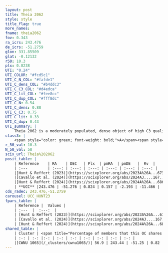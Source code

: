 ```yaml
---
layout: post
title: Theia 2062
style: style
title_flag: true
more_names: 
fname: theia2062
fov: 0.343
ra_icrs: 243.476
de_icrs: -51.2759
glon: 331.85509
glat: -0.12132
r50: 10.3
plx: 0.8238
UTI: "0.24"
UTI_COLOR: "#fcd5c1"
UTI_C_N_COL: "#fafde1"
UTI_C_dens_COL: "#b4ddc3"
UTI_C_C3_COL: "#d4edca"
UTI_C_lit_COL: "#fee8cc"
UTI_C_dup_COL: "#fff8dc"
UTI_C_N: 0.54
UTI_C_dens: 0.88
UTI_C_C3: 0.75
UTI_C_lit: 0.33
UTI_C_dup: 0.43
UTI_summary: |
    Theia 2062 is a moderately populated, dense object of high C3 quality. It was recently reported in the literature.<br><br><span style="color: #99180f; font-weight: bold;">Warning: </span>This is possibly a duplicated object, which shares a significant percentage of members with at least one previously reported entry.
class3: |
    <span style="color: green; font-weight: bold;">A</span><span style="color: #FFC300; font-weight: bold;">B</span>
r_50_val: 10.3
N_50_val: 58
scix_url: Theia%202062
posit_table: |
    | Reference    | RA    | DEC   | Plx  | pmRA  | pmDE   |  Rv  |
    | :---         | :---: | :---: | :---: | :---: | :---: | :---: |
    |[Hunt & Reffert (2023)](https://scixplorer.org/abs/2023A%26A...673A.114H) | 243.51 | -51.184 | 0.822 | 0.146 | -2.174 | -19.313 |
    |[Cavallo et al. (2024)](https://scixplorer.org/abs/2024AJ....167...12C) | 243.429 | -51.269 | 0.826 | -- | -- | -- |
    |[Hunt & Reffert (2024)](https://scixplorer.org/abs/2024A%26A...686A..42H) | 243.51 | -51.184 | 0.822 | 0.146 | -2.174 | -19.313 |
    | **UCC** |243.476 | -51.276 | 0.824 | 0.157 | -2.193 | -11.466 | 
cds_radec: 243.476,-51.2759
carousel: UCC_HUNT23
fpars_table: |
    | Reference |  Values |
    | :---  |  :---:  |
    | [Hunt & Reffert (2023)](https://scixplorer.org/abs/2023A%26A...673A.114H) | `AV50=0.956, diffAV50=0.473, MOD50=10.276, logAge50=7.944` |
    | [Cavallo et al. (2024)](https://scixplorer.org/abs/2024AJ....167...12C) | `AV50=1.36, dMod50=10.07, logAge50=8.0, [Fe/H]50=-0.18` |
    | [Hunt & Reffert (2024)](https://scixplorer.org/abs/2024A%26A...686A..42H) | `MassJ=246.327` |
shared_table: |
    | Cluster | <span title="Percentage of members that this OC shares with the ones listed">%</span>   | RA   | DEC   | Plx   | pmRA  | pmDE  | Rv | UTI |
    | :-: | :-: |:-: | :-: | :-: | :-: | :-: | :-: | :-: |
    |[CWNU 1065](/_clusters/cwnu1065/)| 56.9 | 243.44 | -51.25 | 0.82 | 0.16 | -2.17 | -12.49 |0.35 |
---
```

